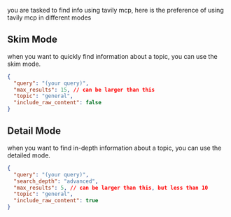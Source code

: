 you are tasked to find info using tavily mcp, here is the preference of using tavily mcp in different modes

## Skim Mode

when you want to quickly find information about a topic, you can use the skim mode. 

```json
{
  "query": "(your query)",
  "max_results": 15, // can be larger than this
  "topic": "general",
  "include_raw_content": false
}
```

## Detail Mode

when you want to find in-depth information about a topic, you can use the detailed mode. 

```json
{
  "query": "(your query)",
  "search_depth": "advanced",
  "max_results": 5, // can be larger than this, but less than 10
  "topic": "general",
  "include_raw_content": true
}
```